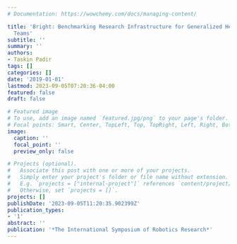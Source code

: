 ```yaml
---
# Documentation: https://wowchemy.com/docs/managing-content/

title: 'Bright: Benchmarking Research Infrastructure for Generalized Heterogeneous
  Teams'
subtitle: ''
summary: ''
authors:
- Taskin Padir
tags: []
categories: []
date: '2019-01-01'
lastmod: 2023-09-05T07:20:36-04:00
featured: false
draft: false

# Featured image
# To use, add an image named `featured.jpg/png` to your page's folder.
# Focal points: Smart, Center, TopLeft, Top, TopRight, Left, Right, BottomLeft, Bottom, BottomRight.
image:
  caption: ''
  focal_point: ''
  preview_only: false

# Projects (optional).
#   Associate this post with one or more of your projects.
#   Simply enter your project's folder or file name without extension.
#   E.g. `projects = ["internal-project"]` references `content/project/deep-learning/index.md`.
#   Otherwise, set `projects = []`.
projects: []
publishDate: '2023-09-05T11:20:35.902399Z'
publication_types:
- '1'
abstract: ''
publication: '*The International Symposium of Robotics Research*'
---
```

